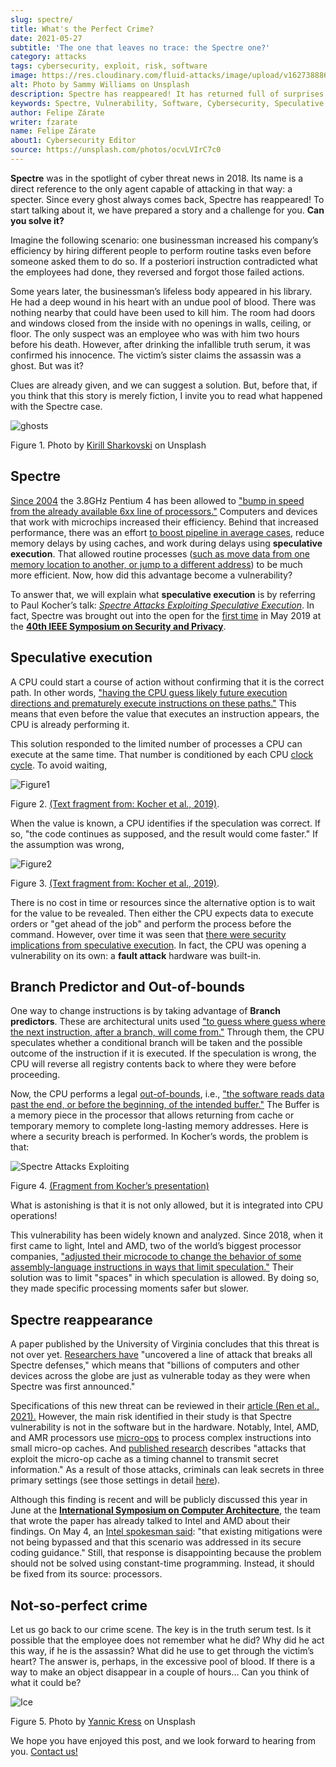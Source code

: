 ```yaml
---
slug: spectre/
title: What's the Perfect Crime?
date: 2021-05-27
subtitle: 'The one that leaves no trace: the Spectre one?'
category: attacks
tags: cybersecurity, exploit, risk, software
image: https://res.cloudinary.com/fluid-attacks/image/upload/v1627388863/blog/spectre/cover-spectre_ldoml1.webp
alt: Photo by Sammy Williams on Unsplash
description: Spectre has reappeared! It has returned full of surprises and can transform the way processors are made. Here is what we know about it.
keywords: Spectre, Vulnerability, Software, Cybersecurity, Speculative Execution, Ethical Hacking, Processor, Pentesting, CPU
author: Felipe Zárate
writer: fzarate
name: Felipe Zárate
about1: Cybersecurity Editor
source: https://unsplash.com/photos/ocvLVIrC7c0
---
```


**Spectre** was in the spotlight of cyber threat news in 2018. Its name
is a direct reference to the only agent capable of attacking in that
way: a specter. Since every ghost always comes back, Spectre has
reappeared\! To start talking about it, we have prepared a story and a
challenge for you. **Can you solve it?**

Imagine the following scenario: one businessman increased his company’s
efficiency by hiring different people to perform routine tasks even
before someone asked them to do so. If a posteriori instruction
contradicted what the employees had done, they reversed and forgot those
failed actions.

Some years later, the businessman’s lifeless body appeared in his
library. He had a deep wound in his heart with an undue pool of blood.
There was nothing nearby that could have been used to kill him. The room
had doors and windows closed from the inside with no openings in walls,
ceiling, or floor. The only suspect was an employee who was with him two
hours before his death. However, after drinking the infallible truth
serum, it was confirmed his innocence. The victim’s sister claims the
assassin was a ghost. But was it?

Clues are already given, and we can suggest a solution. But, before
that, if you think that this story is merely fiction, I invite you to
read what happened with the Spectre case.

<div class="imgblock">

![ghosts](https://res.cloudinary.com/fluid-attacks/image/upload/v1622051254/blog/spectre/ghosts_ec3lsn.webp)

<div class="title">

Figure 1. Photo by [Kirill Sharkovski](https://unsplash.com/photos/jZ9TPXjoZQk)
on Unsplash

</div>

</div>

## Spectre

[Since 2004](https://www.ieee-security.org/TC/SP2019/SP19-Slides-pdfs/Paul_Kocher_01_-_Spectre_Attacks-IEEE-SecurityPrivacy_v05.pdf)
the 3.8GHz Pentium 4 has been allowed to ["bump in speed from the
already available 6xx line of
processors."](https://www.anandtech.com/show/1695) Computers and devices
that work with microchips increased their efficiency. Behind that
increased performance, there was an effort [to boost pipeline in average
cases](https://www.youtube.com/watch?v=zOvBHxMjNls), reduce memory
delays by using caches, and work during delays using **speculative
execution**. That allowed routine processes ([such as move data from one
memory location to another, or jump to a different
address](https://turbofuture.com/computers/What-are-the-basic-functions-of-a-CPU))
to be much more efficient. Now, how did this advantage become a
vulnerability?

To answer that, we will explain what **speculative execution** is by
referring to Paul Kocher’s talk: [*Spectre Attacks Exploiting
Speculative Execution*](https://youtu.be/zOvBHxMjNls). In fact, Spectre
was brought out into the open for the [first
time](https://meltdownattack.com/) in May 2019 at the [**40th IEEE
Symposium on Security and
Privacy**](https://www.ieee-security.org/TC/SP2019/).

## Speculative execution

A CPU could start a course of action without confirming that it is the
correct path. In other words,
["having the CPU guess likely future execution
directions and prematurely execute instructions on these
paths."](https://spectreattack.com/spectre.pdf)
This means that even before the value that executes an instruction
appears, the CPU is already performing it.

This solution responded to the limited number of processes a CPU can
execute at the same time. That number is conditioned by each CPU [clock
cycle](https://techterms.com/definition/clockcycle#:~:text=A%20clock%20cycle%2C%20or%20simply,processes%20require%20multiple%20clock%20cycles.).
To avoid waiting,

<div class="imgblock">

![Figure1](https://res.cloudinary.com/fluid-attacks/image/upload/v1622204109/blog/spectre/figure1_uygv6x.webp)

<div class="title">

Figure 2. [(Text fragment from: Kocher et
al., 2019)](https://spectreattack.com/spectre.pdf).

</div>

</div>

When the value is known, a CPU identifies if the speculation was
correct. If so, "the code continues as supposed, and the result would
come faster." If the assumption was wrong,

<div class="imgblock">

![Figure2](https://res.cloudinary.com/fluid-attacks/image/upload/v1622204893/blog/spectre/figure2_gqvslb.webp)

<div class="title">

Figure 3. [(Text fragment from: Kocher et
al., 2019)](https://spectreattack.com/spectre.pdf).

</div>

</div>

There is no cost in time or resources since the alternative option is to
wait for the value to be revealed. Then either the CPU expects data to
execute orders or "get ahead of the job" and perform the process before
the command. However, over time it was seen that [there were security
implications from speculative
execution](https://www.ieee-security.org/TC/SP2019/SP19-Slides-pdfs/Paul_Kocher_01_-_Spectre_Attacks-IEEE-SecurityPrivacy_v05.pdf).
In fact, the CPU was opening a vulnerability on its own: a **fault
attack** hardware was built-in.

<cta-banner
  buttontxt="Read more"
  link="/solutions/vulnerability-management/"
  title="Get started with Fluid Attacks' Vulnerability Management solution
  right now"
/>

## Branch Predictor and Out-of-bounds

One way to change instructions is by taking advantage of **Branch
predictors**. These are architectural units used ["to guess where guess
where the next instruction, after a branch, will come
from."](https://spectrum.ieee.org/computing/hardware/how-the-spectre-and-meltdown-hacks-really-worked)
Through them, the CPU speculates whether a conditional branch will be
taken and the possible outcome of the instruction if it is executed. If
the speculation is wrong, the CPU will reverse all registry contents
back to where they were before proceeding.

Now, the CPU performs a legal
[out-of-bounds](https://docs.fluidattacks.com/criteria/vulnerabilities/111),
i.e., ["the software reads data past the end, or before the beginning,
of the intended
buffer."](https://cwe.mitre.org/data/definitions/125.html) The Buffer is
a memory piece in the processor that allows returning from cache or
temporary memory to complete long-lasting memory addresses. Here is
where a security breach is performed. In Kocher’s words, the problem is
that:

<div class="imgblock">

![Spectre Attacks Exploiting](https://res.cloudinary.com/fluid-attacks/image/upload/v1622464150/blog/spectre/quote_dynn0w.webp)

<div class="title">

Figure 4. [(Fragment from Kocher’s
presentation)](https://youtu.be/zOvBHxMjNls?t=331)

</div>

</div>

What is astonishing is that it is not only allowed, but it is integrated
into CPU operations\!

This vulnerability has been widely known and analyzed. Since 2018, when
it first came to light, Intel and AMD, two of the world’s biggest
processor companies, ["adjusted their microcode to change the behavior
of some assembly-language instructions in ways that limit
speculation."](https://spectrum.ieee.org/computing/hardware/how-the-spectre-and-meltdown-hacks-really-worked)
Their solution was to limit "spaces" in which speculation is allowed. By
doing so, they made specific processing moments safer but slower.

## Spectre reappearance

A paper published by the University of Virginia concludes that this
threat is not over yet. [Researchers
have](https://engineering.virginia.edu/news/2021/04/defenseless-uva-engineering-computer-scientists-discover-vulnerability-affecting)
"uncovered a line of attack that breaks all Spectre defenses," which
means that "billions of computers and other devices across the globe are
just as vulnerable today as they were when Spectre was first announced."

Specifications of this new threat can be reviewed in their [article (Ren
et al., 2021).](https://www.cs.virginia.edu/venkat/papers/isca2021a.pdf)
However, the main risk identified in their study is that Spectre
vulnerability is not in the software but in the hardware. Notably,
Intel, AMD, and AMR processors use
[micro-ops](https://erik-engheim.medium.com/what-the-heck-is-a-micro-operation-e991f76209e)
to process complex instructions into small micro-op caches. And
[published
research](https://www.cs.virginia.edu/venkat/papers/isca2021a.pdf)
describes "attacks that exploit the micro-op cache as a timing channel
to transmit secret information." As a result of those attacks, criminals
can leak secrets in three primary settings (see those settings in detail
[here](https://www.cs.virginia.edu/venkat/papers/isca2021a.pdf)).

Although this finding is recent and will be publicly discussed this year
in June at the [**International Symposium on Computer
Architecture**](https://www.iscaconf.org/isca2021/program/), the team
that wrote the paper has already talked to Intel and AMD about their
findings. On May 4, an [Intel spokesman
said](https://itwire.com/security/us-researchers-find-flaw-affecting-processors-made-since-2011.html):
"that existing mitigations were not being bypassed and that this
scenario was addressed in its secure coding guidance." Still, that
response is disappointing because the problem should not be solved using
constant-time programming. Instead, it should be fixed from its source:
processors.

## Not-so-perfect crime

Let us go back to our crime scene. The key is in the truth serum test.
Is it possible that the employee does not remember what he did? Why did
he act this way, if he is the assassin? What did he use to get through
the victim’s heart? The answer is, perhaps, in the excessive pool of
blood. If there is a way to make an object disappear in a couple of
hours… Can you think of what it could be?

<div class="imgblock">

![Ice](https://res.cloudinary.com/fluid-attacks/image/upload/v1622051251/blog/spectre/ice_ounl8h.webp)

<div class="title">

Figure 5. Photo by [Yannic Kress](https://unsplash.com/photos/zwd_QW8JB7g)
on Unsplash

</div>

</div>

We hope you have enjoyed this post, and we look forward to hearing from
you. [Contact us\!](../../contact-us/)
